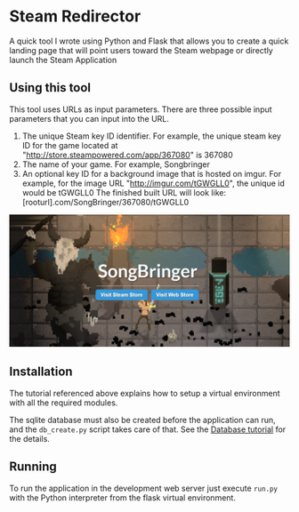 Steam Redirector
=========

A quick tool I wrote using Python and Flask that allows you to create a quick landing page that will point users toward the Steam webpage or directly launch the Steam Application

Using this tool
------------
This tool uses URLs as input parameters.  There are three possible input parameters that you can input into the URL.
1. The unique Steam key ID identifier.  For example, the unique steam key ID for the game located at "http://store.steampowered.com/app/367080" is 367080
2. The name of your game. For example, Songbringer
3. An optional key ID for a background image that is hosted on imgur.  For example, for the image URL "http://imgur.com/tGWGLL0", the unique id would be tGWGLL0
The finished built URL will look like: [rooturl].com/SongBringer/367080/tGWGLL0

![alt text](readme_picture.PNG "readme")



Installation
------------

The tutorial referenced above explains how to setup a virtual environment with all the required modules.

The sqlite database must also be created before the application can run, and the `db_create.py` script takes care of that. See the [Database tutorial](http://blog.miguelgrinberg.com/post/the-flask-mega-tutorial-part-iv-database) for the details.

Running
-------

To run the application in the development web server just execute `run.py` with the Python interpreter from the flask virtual environment.

